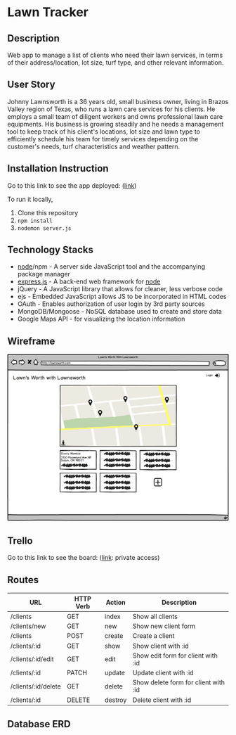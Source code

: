 # Lawn Tracker

## Description
Web app to manage a list of clients who need their lawn services, in terms of their address/location, lot size, turf type, and other relevant information.

## User Story
Johnny Lawnsworth is a 36 years old, small business owner, living in Brazos Valley region of Texas, who runs a lawn care services for his clients. He employs a small team of diligent workers and owns professional lawn care equipments. His business is growing steadily and he needs a management tool to keep track of his client's locations, lot size and lawn type to efficiently schedule his team for timely services depending on the customer's needs, turf characteristics and weather pattern.

## Installation Instruction
Go to this link to see the app deployed: ([link](#))

To run it locally,
1. Clone this repository
1. `npm install`
1. `nodemon server.js`

## Technology Stacks
- [node](http://nodejs.org)/npm - A server side JavaScript tool and the accompanying package manager
- [express.js](https://github.com/expressjs/express) - A back-end web framework for [node](http://nodejs.org)
- jQuery - A JavaScript library that allows for cleaner, less verbose code
- ejs - Embedded JavaScript allows JS to be incorporated in HTML codes
- OAuth - Enables authorization of user login by 3rd party sources
- MongoDB/Mongoose - NoSQL database used to create and store data
- Google Maps API - for visualizing the location information

## Wireframe
![Wireframe for Lawn Tracker app](public/images/lawnsworth-wireframe.png)

## Trello
Go to this link to see the board: ([link](https://trello.com/b/4VvhIUuh/lawn-tracker-app-by-lawnsworth): private access)

## Routes
|URL|HTTP Verb|Action|Description|
|---|---|---|---|
|/clients           |GET|index|Show all clients|
|/clients/new       |GET|new|Show new client form|
|/clients           |POST|create|Create a client|
|/clients/:id       |GET|show|Show client with :id|
|/clients/:id/edit|GET|edit|Show edit form for client with :id|
|/clients/:id|PATCH|update|Update client with :id|
|/clients/:id/delete|GET|delete|Show delete form for client with :id|
|/clients/:id|DELETE|destroy|Delete client with :id|

## Database ERD


